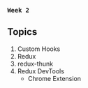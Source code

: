 ### `Week 2`

## Topics

1. Custom Hooks
2. Redux
3. redux-thunk
4. Redux DevTools
   - Chrome Extension
